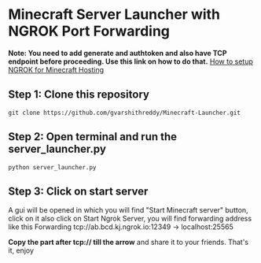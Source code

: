 # Minecraft Server Launcher with NGROK Port Forwarding
**Note: You need to add generate and authtoken and also have TCP endpoint before proceeding. Use this link on how to do that.**
[How to setup NGROK for Minecraft Hosting](https://medium.com/@gvarshithreddy8/how-to-create-ngrok-account-for-minecraft-server-hosting-without-touching-the-router-settings-e62977f801fb)

## Step 1: Clone this repository
```
git clone https://github.com/gvarshithreddy/Minecraft-Launcher.git
```
## Step 2: Open terminal and run the server_launcher.py
```
python server_launcher.py
```
## Step 3: Click on start server
A gui will be opened in which you will find "Start Minecraft server" button, click on it
also click on Start Ngrok Server, you will find forwarding address like this
Forwarding                    tcp://ab.bcd.kj.ngrok.io:12349 -> localhost:25565   

**Copy the part after tcp:// till the arrow** and share it to your friends. That's it, enjoy